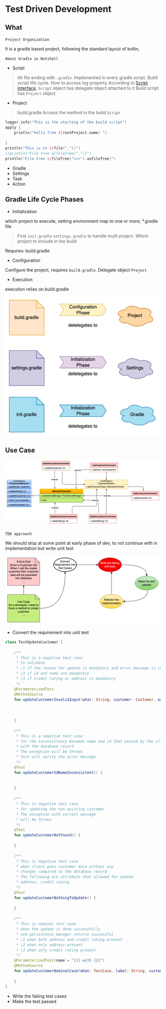 # Test Driven Development

## What

`Project Organization`

It is a gradle based project, following the standard layout of kotlin,

`About Gradle in Nutshell`

* Script <Interface>
>All file ending with `.gradle`. Implemented in every gradle script. Build script life cycle. How to access log property
>According to [Script Interface](https://docs.gradle.org/current/javadoc/org/gradle/api/Script.html), `Script` object has delegate object attached to it
>Build script has `Project` object

* Project <Interface>
> build.gradle
Access the method in the build `Script`
```kotlin
logger.info("This is the starting of the build script")
apply {
    println("hello from ${rootProject.name} ")

}
println("This is in ${file(".")}")
//println("File tree ${fileTree(".")}")
println("File tree ${fileTree("src").asFileTree}")

```
* Gradle <Interface>
* Settings <Interface>
* Task <Interface>
* Action <Interface>

## Gradle Life Cycle Phases
* Initialization

which project to execute, setting environment
map to one or more, *.gradle file
> First `init.gradle`
> `settings.gradle` to handle multi project. Which project to include in the build

Requires: build.gradle
* Configuration

Configure the project, requires `build.gradle`. Delegate object `Project`

* Execution

execution relies on build.gradle

![Gradle Life Cycle](gradle_phases.png)

## Use Case

![Gradle Life Cycle](cd.png)

`TDD approach`

We should stop at some point at early phase of dev,
to not continue with in implementation but write unit test

![TDD in action](tddinaction.png)

* Convert the requirement into unit test
```kotlin
class TestUpdateCustomer {
    
    /**
     * This is a negative test case
     * to validate
     * /1 if the reason for update is mandatory and error message is correct
     * /2 if id and name are mandatory
     * /3 if credit rating or address is mandatory
     */
    @ParameterizedTest
    @MethodSource
    fun updateCustomerInvalidInput(what: String, customer: Customer, expectedMsg: String) {

        

    }

    /**
     * This is a negative test case
     * for the inconsistency between name and id that passed by the client
     * with the database record
     * The exception will be thrown
     * Test will verify the error message
     */
    @Test
    fun updateCustomerIdNameInconsistent() {
        
        
    }

    /**
     * This is negative test case
     * for updating the non existing customer
     * The exception with correct message
     * will be thrown
     */
    @Test
    fun updateCustomerNotFound() {

    }

    /**
     * This is negative test case
     * when client pass customer data without any
     * changes compared to the database record
     * The following are attribute that allowed for update
     * address, credit rating
     */
    @Test
    fun updateCustomerNothingToUpdate() {

    }

    /**
     * This is nominal test case
     * when the update is done successfully
     * and persistence manager returns successful
     * \1 when both address and credit rating present
     * \2 when only address present
     * \3 when only credit rating present
     */
    @ParameterizedTest(name = "{1} with {2}")
    @MethodSource
    fun updateCustomerNominalCase(what: TestCase, label: String, customer: Customer) {
        
    }
}
```
* Write the failing test cases
* Make the test passed
